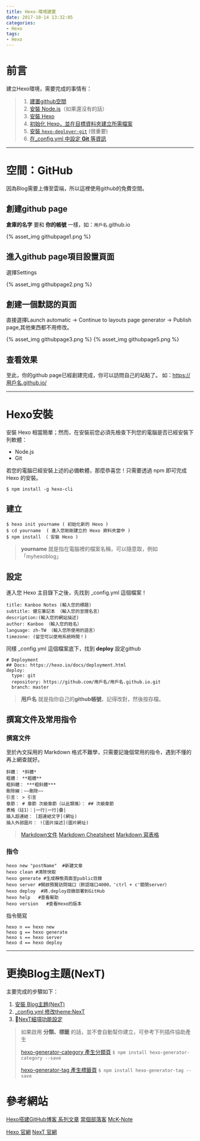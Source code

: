```yaml
---
title: Hexo-環境建置
date: 2017-10-14 13:32:05
categories: 
- Hexo
tags:
- Hexo
---
```


# 前言

建立Hexo環境，需要完成的事情有：

> 1. [建置github空間](https://github.com/)
> 2. [安裝 Node.js](https://nodejs.org/en/)（如果還沒有的話）
> 3. [安裝 Hexo](https://hexo.io/zh-tw/docs/index.html)
> 4. [初始化 Hexo，並在目標資料夾建立所需檔案](https://hexo.io/zh-tw/docs/setup.html)
> 5. [安裝 `hexo-deployer-git`](https://hexo.io/zh-tw/docs/deployment.html#Git) (很重要)
> 6. [在_config.yml 中設定 **Git** 等資訊](https://hexo.io/zh-tw/docs/configuration.html)

<!-- more -->

***

# 空間：GitHub

因為Blog需要上傳至雲端，所以這裡使用github的免費空間。

## 創建github page

**倉庫的名字** 要和 **你的帳號** 一樣，如：`用戶名`.github.io 

{% asset_img githubpage1.png %}

## 進入github page項目設置頁面

選擇Settings

{% asset_img githubpage2.png %}

## 創建一個默認的頁面

直接選擇Launch automatic -> Continue to layouts page generator -> Publish page,其他東西都不用修改。

{% asset_img githubpage3.png %}
{% asset_img githubpage5.png %}

## 查看效果

至此，你的github page已經創建完成，你可以訪問自己的站點了。
如：https://用戶名.github.io/

***

# Hexo安裝

安裝 Hexo 相當簡單；然而，在安裝前您必須先檢查下列您的電腦是否已經安裝下列軟體：

* Node.js
* Git

若您的電腦已經安裝上述的必備軟體，那麼恭喜您！只需要透過 npm 即可完成 Hexo 的安裝。

```
$ npm install -g hexo-cli
```

## 建立

```
$ hexo init yourname ( 初始化新的 Hexo )
$ cd yourname  ( 進入您剛剛建立的 Hexo 資料夾當中 )
$ npm install （ 安裝 Hexo )
```

> **yourname** 就是指在電腦裡的檔案名稱，可以隨意取，例如「myhexoblog」

## 設定

進入您 Hexo 主目錄下之後，先找到 _config.yml 這個檔案！

```
title: Kanboo Notes (輸入您的標題)
subtitle: 健忘筆記本 （輸入您的至理名言）
description:(輸入您的網站描述)
author: Kanboo （輸入您的姓名）
language: zh-TW （輸入您所使用的語言）
timezone: (留空可以使用系統時間！)
```

同樣 _config.yml 這個檔案底下，找到 **deploy** 設定github

```
# Deployment
## Docs: https://hexo.io/docs/deployment.html
deploy:
  type: git
  repository: https://github.com/用戶名/用戶名.github.io.git
  branch: master
```

> **用戶名** 就是指你自己的**github帳號**，記得改對，然後按存檔。

## 撰寫文件及常用指令

### 撰寫文件

至於內文採用的 Markdown 格式不難學，只需要記幾個常用的指令，遇到不懂的再上網查就好。

```
斜體： *斜體* 
粗體： **粗體** 
粗斜體： ***粗斜體*** 
刪除線：~~刪除~~ 
引言： > 引言 
章節： # 章節 次級章節（以此類推）： ## 次級章節 
表格（註1）：|一行|一行|疊| 
插入超連結： [超連結文字](網址) 
插入外部圖片： ![圖片描述](圖片網址)
```

> [Markdown文件](http://markdown.tw/)
> [Markdown Cheatsheet](https://github.com/adam-p/markdown-here/wiki/Markdown-Cheatsheet)
> [Markdown 寫表格](http://www.jianshu.com/p/sTeAbC)

### 指令

```
hexo new "postName"  #新建文章
hexo clean #清除快取
hexo generate #生成靜態頁面至public目錄
hexo server #開啟預覽訪問端口（默認端口4000，'ctrl + c'關閉server）
hexo deploy  #將.deploy目錄部署到GitHub
hexo help   #查看幫助
hexo version   #查看Hexo的版本
```

指令簡寫

```
hexo n == hexo new
hexo g == hexo generate
hexo s == hexo server
hexo d == hexo deploy
```

***

# 更換Blog主題(NexT)

主要完成的步驟如下：

1. [安裝 Blog主題(NexT)](http://theme-next.iissnan.com/getting-started.html#download-next-theme)
2. [_config.yml 修改theme:NexT ](http://theme-next.iissnan.com/getting-started.html#activate-next-theme)
3. [NexT細項功能設定](http://theme-next.iissnan.com/getting-started.html#theme-settings)


> 如果啟用 **分類、標籤** 的話，並不會自動幫你建立，可參考下列插件協助產生
> 
> [hexo-generator-category	產生分類頁](https://github.com/hexojs/hexo-generator-category)
> `$ npm install hexo-generator-category --save`
>
> [hexo-generator-tag	產生標籤頁](https://github.com/hexojs/hexo-generator-tag)
> `$ npm install hexo-generator-tag --save`


# 參考網站

[Hexo搭建GitHub博客 系列文章](http://zhiho.github.io/categories/hexo/)
[當個部落客](http://blog.30cm.net/2017/01/21/%E7%95%B6%E5%80%8B%E9%83%A8%E8%90%BD%E5%AE%A2%EF%BC%81%E3%80%8C-Hexo-%E3%80%8D%E6%89%8B%E6%8A%8A%E6%89%8B%E6%95%99%E5%AD%B8/)
[McK-Note](https://www.mcknote.com/2016/04/04/Set-up-McK-Note/)

[Hexo 官網](https://hexo.io/zh-tw/)
[NexT 官網](http://theme-next.iissnan.com/)